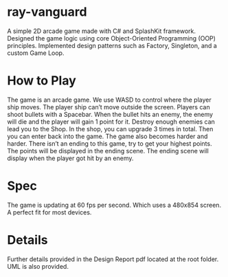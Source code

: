 # ray-vanguard
A simple 2D arcade game made with C# and SplashKit framework. Designed the game logic using core Object-Oriented Programming (OOP) principles. Implemented design patterns such as Factory, Singleton, and a custom Game Loop.

# How to Play
The game is an arcade game. We use WASD to control where the player ship moves. The player ship can’t move outside the screen. Players can shoot bullets with a Spacebar. When the bullet hits an enemy, the enemy will die and the player will gain 1 point for it. Destroy enough enemies can lead you to the Shop. In the shop, you can upgrade 3 times in total. Then you can enter back into the game. The game also becomes harder and harder. There isn’t an ending to this game, try to get your highest points. The points will be displayed in the ending scene. The ending scene will display when the player got hit by an enemy.

# Spec
The game is updating at 60 fps per second. Which uses a 480x854 screen. A perfect fit for most devices.

# Details
Further details provided in the Design Report pdf located at the root folder. UML is also provided.
